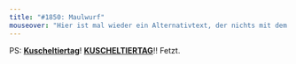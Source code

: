 ```yaml
---
title: "#1850: Maulwurf"
mouseover: "Hier ist mal wieder ein Alternativtext, der nichts mit dem Comic zu tun hat."
---
```


PS:
<a href="http://www.fonflatter.de/kalender"><strong>Kuscheltiertag</strong></a>! 
<a href="http://www.fonflatter.de/kalender"><strong>KUSCHELTIERTAG</strong></a>!! Fetzt.
